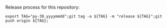 Release process for this repository:

```
export TAG="py-39.yyyymmdd";git tag -a ${TAG} -m "release ${TAG}";git push origin ${TAG};
```
